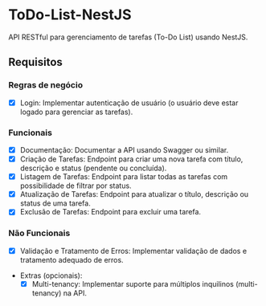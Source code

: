 # ToDo-List-NestJS
API RESTful para gerenciamento de tarefas (To-Do List) usando NestJS.

## Requisitos

### Regras de negócio
- [X] Login: Implementar autenticação de usuário (o usuário deve estar logado para gerenciar as tarefas).

### Funcionais

- [X] Documentação: Documentar a API usando Swagger ou similar.
- [X] Criação de Tarefas: Endpoint para criar uma nova tarefa com título, descrição e status (pendente ou concluída).
- [X] Listagem de Tarefas: Endpoint para listar todas as tarefas com possibilidade de filtrar por status.
- [X] Atualização de Tarefas: Endpoint para atualizar o título, descrição ou status de uma tarefa.
- [X] Exclusão de Tarefas: Endpoint para excluir uma tarefa.

### Não Funcionais
- [X] Validação e Tratamento de Erros: Implementar validação de dados e tratamento adequado de erros.
- Extras (opcionais): 
    - [X] Multi-tenancy: Implementar suporte para múltiplos inquilinos (multi-tenancy) na API.
